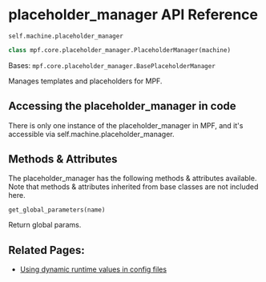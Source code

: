 # placeholder_manager API Reference

`self.machine.placeholder_manager`

``` python
class mpf.core.placeholder_manager.PlaceholderManager(machine)
```

Bases: `mpf.core.placeholder_manager.BasePlaceholderManager`

Manages templates and placeholders for MPF.

## Accessing the placeholder_manager in code

There is only one instance of the placeholder_manager in MPF, and it's accessible via self.machine.placeholder_manager.

## Methods & Attributes

The placeholder_manager has the following methods & attributes available. Note that methods & attributes inherited from base classes are not included here.

`get_global_parameters(name)`

Return global params.

## Related Pages:

* [Using dynamic runtime values in config files](../../../config/instructions/dynamic_values.md)
